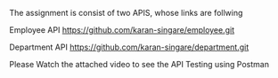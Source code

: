 The assignment is consist of two APIS, whose links are follwing

Employee API
https://github.com/karan-singare/employee.git

Department API
https://github.com/karan-singare/department.git

Please Watch the attached video to see the API Testing using Postman
